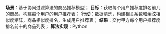 **场景**：基于协同过滤算法的商品推荐模型；
**目标**：获取每个用户推荐度排名前几的商品，构建每个用户的用户推荐表；
**行动**：数据清洗，构建相关系数和余弦相似度矩阵，商品相似度排名，生成用户推荐表；
**结果**：交付甲方每个用户推荐度排名前十的商品列表；
**算法实现**：Python
